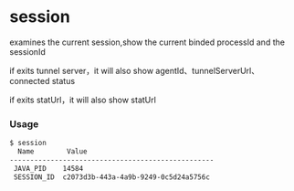 session
===

examines the current session,show the current binded processId and the sessionId

if exits tunnel server，it will also show agentId、tunnelServerUrl、connected status

if exits statUrl，it will also show statUrl

### Usage

```bash
$ session
  Name        Value
--------------------------------------------------
 JAVA_PID    14584
 SESSION_ID  c2073d3b-443a-4a9b-9249-0c5d24a5756c
```

